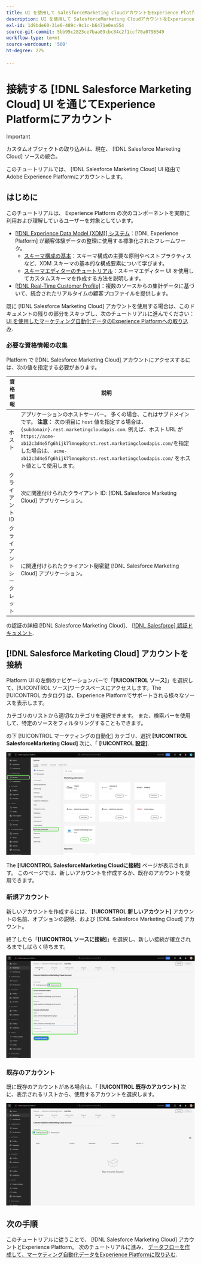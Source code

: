 ```yaml
---
title: UI を使用して SalesforceMarketing CloudアカウントをExperience Platformに接続
description: UI を使用して SalesforceMarketing CloudアカウントをExperience Platformに接続する方法を説明します。
exl-id: 1d9bde60-31e0-489c-9c1c-b6471e0ea554
source-git-commit: 5bb95c2823ce7baa09cbc84c2f1ccf70a0796549
workflow-type: tm+mt
source-wordcount: '500'
ht-degree: 27%

---
```


# 接続する [!DNL Salesforce Marketing Cloud] UI を通じてExperience Platformにアカウント

>[!IMPORTANT]
>
>カスタムオブジェクトの取り込みは、現在、 [!DNL Salesforce Marketing Cloud] ソースの統合。

このチュートリアルでは、 [!DNL Salesforce Marketing Cloud] UI 経由でAdobe Experience Platformにアカウントします。

## はじめに

このチュートリアルは、 Experience Platform の次のコンポーネントを実際に利用および理解しているユーザーを対象としています。

* [[!DNL Experience Data Model (XDM)]  システム](../../../../../xdm/home.md)：[!DNL Experience Platform] が顧客体験データの整理に使用する標準化されたフレームワーク。
   * [スキーマ構成の基本](../../../../../xdm/schema/composition.md)：スキーマ構成の主要な原則やベストプラクティスなど、XDM スキーマの基本的な構成要素について学びます。
   * [スキーマエディターのチュートリアル](../../../../../xdm/tutorials/create-schema-ui.md)：スキーマエディター UI を使用してカスタムスキーマを作成する方法を説明します。
* [[!DNL Real-Time Customer Profile]](../../../../../profile/home.md)：複数のソースからの集計データに基づいて、統合されたリアルタイムの顧客プロファイルを提供します。

既に [!DNL Salesforce Marketing Cloud] アカウントを使用する場合は、このドキュメントの残りの部分をスキップし、次のチュートリアルに進んでください： [UI を使用したマーケティング自動化データのExperience Platformへの取り込み](../../dataflow/marketing-automation.md).

### 必要な資格情報の収集

Platform で [!DNL Salesforce Marketing Cloud] アカウントにアクセスするには、次の値を指定する必要があります。

| 資格情報 | 説明 |
| ---------- | ----------- |
| ホスト | アプリケーションのホストサーバー。 多くの場合、これはサブドメインです。 **注意：** 次の項目に `host` 値を指定する場合は、 `{subdomain}.rest.marketingcloudapis.com`. 例えば、ホスト URL が `https://acme-ab12c3d4e5fg6hijk7lmnop8qrst.rest.marketingcloudapis.com/`を指定した場合は、 `acme-ab12c3d4e5fg6hijk7lmnop8qrst.rest.marketingcloudapis.com/` をホスト値として使用します。 |
| クライアント ID | 次に関連付けられたクライアント ID: [!DNL Salesforce Marketing Cloud] アプリケーション。 |
| クライアントシークレット | に関連付けられたクライアント秘密鍵 [!DNL Salesforce Marketing Cloud] アプリケーション。 |

の認証の詳細 [!DNL Salesforce Marketing Cloud]、 [[!DNL Salesforce] 認証ドキュメント](https://developer.salesforce.com/docs/atlas.en-us.mc-apis.meta/mc-apis/authentication.htm).

## [!DNL Salesforce Marketing Cloud] アカウントを接続

Platform UI の左側のナビゲーションバーで「**[!UICONTROL ソース]**」を選択して、[!UICONTROL ソース]ワークスペースにアクセスします。The [!UICONTROL カタログ] は、Experience Platformでサポートされる様々なソースを表示します。

カテゴリのリストから適切なカテゴリを選択できます。 また、検索バーを使用して、特定のソースをフィルタリングすることもできます。

の下 [!UICONTROL マーケティングの自動化] カテゴリ、選択 **[!UICONTROL SalesforceMarketing Cloud]** 次に、「 **[!UICONTROL 設定]**.

![SalesforceMarketing Cloudソースが選択されたソースカタログ。](../../../../images/tutorials/create/salesforce-marketing-cloud/catalog.png)

The **[!UICONTROL SalesforceMarketing Cloudに接続]** ページが表示されます。 このページでは、新しいアカウントを作成するか、既存のアカウントを使用できます。

### 新規アカウント

新しいアカウントを作成するには、 **[!UICONTROL 新しいアカウント]** アカウントの名前、オプションの説明、および [!DNL Salesforce Marketing Cloud] アカウント。

終了したら「**[!UICONTROL ソースに接続]**」を選択し、新しい接続が確立されるまでしばらく待ちます。

![SalesforceMarketing Cloudの新しいアカウントを認証できる新しいアカウントインターフェイス。](../../../../images/tutorials/create/salesforce-marketing-cloud/new.png)

### 既存のアカウント

既に既存のアカウントがある場合は、「 **[!UICONTROL 既存のアカウント]** 次に、表示されるリストから、使用するアカウントを選択します。

![既存の Salesforce アカウントのリストから選択できる既存のMarketing Cloudインターフェイス。](../../../../images/tutorials/create/salesforce-marketing-cloud/existing.png)

## 次の手順

このチュートリアルに従うことで、 [!DNL Salesforce Marketing Cloud] アカウントとExperience Platform。 次のチュートリアルに進み、 [データフローを作成して、マーケティング自動化データをExperience Platformに取り込む](../../dataflow/marketing-automation.md).
